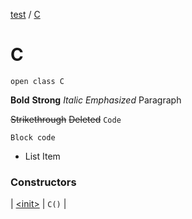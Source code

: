 [test](test/index) / [C](test/-c/index)


# C

`open class C`

**Bold** **Strong** *Italic* *Emphasized* 
Paragraph

 ~~Strikethrough~~ ~~Deleted~~ `Code` 
```
Block code
```

 * List Item

 




### Constructors


| [&lt;init&gt;](test/-c/-init-) | `C()` |

